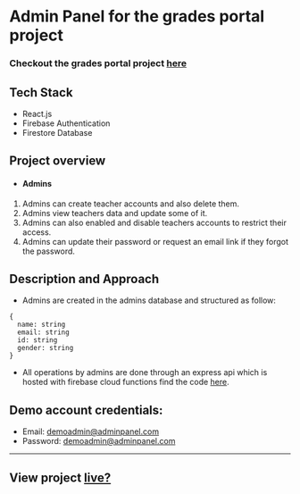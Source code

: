 # Admin Panel for the grades portal project

### Checkout the grades portal project [here](https://github.com/ZaidRasheed/grades-portal)

## Tech Stack
- React.js 
- Firebase Authentication
- Firestore Database

## Project overview

- #### Admins 
1. Admins can create teacher accounts and also delete them.
2. Admins view teachers data and update some of it.
3. Admins can also enabled and disable teachers accounts to restrict their access. 
4. Admins can update their password or request an email link if they forgot the password.
## Description and Approach 
- Admins are created in the admins database and structured as follow: 
```
{
  name: string
  email: string
  id: string
  gender: string
}
  ```
- All operations by admins are done through an express api which is hosted with firebase cloud functions find the code [here](https://github.com/ZaidRasheed/backend-admin-panel).

## Demo account credentials:
- Email: demoadmin@adminpanel.com
- Password: demoadmin@adminpanel.com
---
## View project [live?](https://zaidrasheed.github.io/admin-panel/)